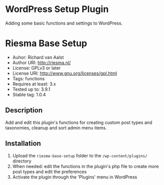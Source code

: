 WordPress Setup Plugin
========================

Adding some basic functions and settings to WordPress.


# Riesma Base Setup

- Auhor: Richard van Aalst
- Author URI: http://riesma.nl/
- License: GPLv3 or later
- License URI: http://www.gnu.org/licenses/gpl.html
- Tags: functions
- Requires at least: 3.x
- Tested up to: 3.9.1
- Stable tag: 1.0.4


## Description

Add and edit this plugin's functions for creating custom post types and taxonomies, cleanup and sort admin menu items.


## Installation

1. Upload the `riesma-base-setup` folder to the `/wp-content/plugins/` directory
2. When needed: edit the functions in the plugin's php file to create more post types and edit the preferences
3. Activate the plugin through the 'Plugins' menu in WordPress
